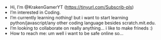 -  Hi, I’m @KrakenGamerYT (https://tinyurl.com/Subscrib-pls) 
- I’m interested in Coding.
-  I’m currently learning nothing! but i want to start learning python/javascript/any other coding language besides scratch.mit.edu.
-  I’m looking to collaborate on really anything... i like to make frineds :)
-  How to reach me: um well i want to be safe online so...
